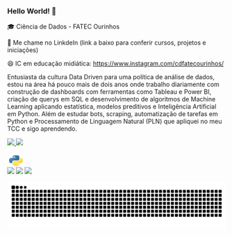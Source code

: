 ### Hello World! 👋

🎓 Ciência de Dados - FATEC Ourinhos 

💬 Me chame no LinkdeIn (link a baixo para conferir cursos, projetos e iniciações)

😄 IC em educação midiática: https://www.instagram.com/cdfatecourinhos/

Entusiasta da cultura Data Driven para uma política de análise de dados, estou na área há pouco mais de dois anos onde trabalho diariamente com construção de dashboards com ferramentas como Tableau e Power BI, criação de querys em SQL e desenvolvimento de algoritmos de Machine Learning aplicando estatística, modelos preditivos e Inteligência Artificial em Python. 
Além de estudar bots, scraping, automatização de tarefas em Python e Processamento de Linguagem Natural (PLN) que apliquei no meu TCC e sigo aprendendo. 

 <div>
  <a href="https://github.com/AnaClara-Medeiros">
  <img height="180em" src="https://github-readme-stats.vercel.app/api?username=AnaClara-Medeiros&show_icons=true&theme=dracula&include_all_commits=true&count_private=true"/>
  <img height="180em" src="https://github-readme-stats.vercel.app/api/top-langs/?username=AnaClara-Medeiros&layout=compact&langs_count=7&theme=dracula"/>
</div>
 
<div style="display: inline_block"><br>
  <img align="center" alt="Ana-Python" height="30" width="40" src="https://raw.githubusercontent.com/devicons/devicon/master/icons/python/python-original.svg">
</div>

<div> 
  <a href="https://www.youtube.com/channel/UClrgS0fEkpF_S5txz77IfUA" target="_blank"><img src="https://img.shields.io/badge/YouTube-FF0000?style=for-the-badge&logo=youtube&logoColor=white" target="_blank"></a>
  <a href = "mailto:anaclaramedeiros33@gmail.com"><img src="https://img.shields.io/badge/-Gmail-%23333?style=for-the-badge&logo=gmail&logoColor=white" target="_blank"></a>
  <a href="https://www.linkedin.com/in/ana-clara-medeiros/" target="_blank"><img src="https://img.shields.io/badge/-LinkedIn-%230077B5?style=for-the-badge&logo=linkedin&logoColor=white" target="_blank"></a> 
 
  ![Snake animation](https://github.com/AnaClara-Medeiros/AnaClara-Medeiros/blob/output/github-contribution-grid-snake.svg)
 
</div>
